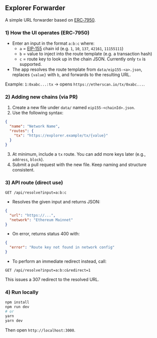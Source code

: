 ## Explorer Forwarder

A simple URL forwarder based on [ERC‑7950](https://github.com/ethereum/ERCs/blob/master/ERCS/erc-7950.md).

### 1) How the UI operates (ERC‑7950)

- Enter an input in the format `a:b:c` where:
  - `a` = [EIP‑155](https://eips.ethereum.org/EIPS/eip-155) chain id (e.g. `1`, `10`, `137`, `42161`, `11155111`)
  - `b` = value to inject into the route template (e.g. a transaction hash)
  - `c` = route key to look up in the chain JSON. Currently only `tx` is supported.
- The app resolves the route template from `data/eip155-<a>.json`, replaces `{value}` with `b`, and forwards to the resulting URL.

Example: `1:0xabc...:tx` → opens `https://etherscan.io/tx/0xabc...`.

### 2) Adding new chains (via PR)

1. Create a new file under `data/` named `eip155-<chainId>.json`.
2. Use the following syntax:

```json
{
  "name": "Network Name",
  "routes": {
    "tx": "https://explorer.example/tx/{value}"
  }
}
```

3. At minimum, include a `tx` route. You can add more keys later (e.g., `address`, `block`).
4. Submit a pull request with the new file. Keep naming and structure consistent.

### 3) API route (direct use)

`GET /api/resolve?input=a:b:c`

- Resolves the given input and returns JSON:

```json
{
  "url": "https://...",
  "network": "Ethereum Mainnet"
}
```

- On error, returns status 400 with:

```json
{
  "error": "Route key not found in network config"
}
```

- To perform an immediate redirect instead, call:

`GET /api/resolve?input=a:b:c&redirect=1`

This issues a 307 redirect to the resolved URL.

### 4) Run locally

```bash
npm install
npm run dev
# or
yarn
yarn dev
```

Then open `http://localhost:3000`.
